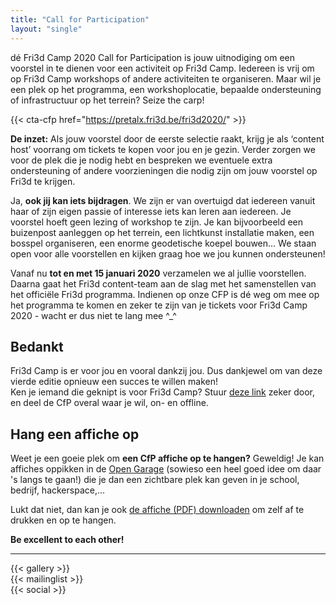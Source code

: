 ```yaml
---
title: "Call for Participation"
layout: "single"
---
```

<div class="block--centered">

<p>dé Fri3d Camp 2020 Call for Participation is jouw uitnodiging om een voorstel in te dienen voor een activiteit op Fri3d Camp. Iedereen is vrij om op Fri3d Camp workshops of andere activiteiten te organiseren. Maar wil je een plek op het programma, een workshoplocatie, bepaalde ondersteuning of infrastructuur op het terrein? Seize the carp!</p>
</div>

{{< cta-cfp href="https://pretalx.fri3d.be/fri3d2020/" >}}

<div class="block--centered">
<p><strong>De inzet:</strong> Als jouw voorstel door de eerste selectie raakt, krijg je als ‘content host’ voorrang om tickets te kopen voor jou en je gezin. Verder zorgen we voor de plek die je nodig hebt en bespreken we eventuele extra ondersteuning of andere voorzieningen die nodig zijn om jouw voorstel op Fri3d te krijgen.</p>

<p>Ja, <strong>ook jij kan iets bijdragen</strong>. We zijn er van overtuigd dat iedereen vanuit haar of zijn eigen passie of interesse iets kan leren aan iedereen. Je voorstel hoeft geen lezing of workshop te zijn. Je kan bijvoorbeeld een buizenpost aanleggen op het terrein, een lichtkunst installatie maken, een bosspel organiseren, een enorme geodetische koepel bouwen...  We staan open voor alle voorstellen en kijken graag hoe we jou kunnen ondersteunen!</p>
</div>

<div class="block--centered">
<p>Vanaf nu <strong>tot en met 15 januari 2020</strong> verzamelen we al jullie voorstellen. Daarna gaat het Fri3d content-team aan de slag met het samenstellen van het officiële Fri3d programma. Indienen op onze CFP is dé weg om mee op het programma te komen en zeker te zijn van je tickets voor Fri3d Camp 2020 - wacht er dus niet te lang mee ^_^</p>
</div>
<div class="block--centered">
<h2 class="block__ttl">Bedankt</h2>
<p>Fri3d Camp is er voor jou en vooral dankzij jou. Dus dankjewel om van deze vierde editie opnieuw een succes te willen maken!<br/>
Ken je iemand die geknipt is voor Fri3d Camp? Stuur <a href="/cfp/">deze link</a> zeker door, en deel de CfP overal waar je wil, on- en offline.</p>
</div>
<div class="block--callout">
<div class="decoblock decoblock--wave decoblock--br"></div>

<div class="decoblock decoblock--dots decoblock--l"></div>
<h2 class="block__ttl">Hang een affiche op</h2>
<p>Weet je een goeie plek om <strong>een CfP affiche op te hangen?</strong> Geweldig! Je kan affiches oppikken in de <a href="https://www.meetup.com/nl-NL/OpenGarage/">Open Garage</a> (sowieso een heel goed idee om daar 's langs te gaan!) die je dan een zichtbare plek kan geven in je school, bedrijf, hackerspace,...</p>
<p>Lukt dat niet, dan kan je ook <a href="/downloads/affiche_CFP.pdf">de affiche (PDF) downloaden</a> om zelf af te drukken en op te hangen.</p>
<p><strong>Be excellent to each other!</strong></p>
</div>
<hr class="gridrule" />
<div class="block--centered">
{{< gallery >}}
</div>
<div class="block--centered">
{{< mailinglist >}}
</div>
<div class="block--centered">
{{< social >}}
</div>